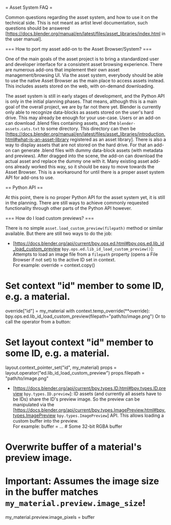 = Asset System FAQ =

Common questions regarding the asset system, and how to use it on the technical side. This is not meant as artist level documentation, such questions should be answered [https://docs.blender.org/manual/en/latest/files/asset_libraries/index.html in the user manual].

=== How to port my asset add-on to the Asset Browser/System? ===

One of the main goals of the asset project is to bring a standardized user and developer interface for a consistent asset browsing experience. There are numerous add-ons that implement their own asset management/browsing UI. Via the asset system, everybody should be able to use the native Asset Browser as the main place to access assets instead. This includes assets stored on the web, with on-demand downloading.

The asset system is still in early stages of development, and the Python API is only in the initial planning phases. That means, although this is a main goal of the overall project, we are by far not there yet. Blender is currently only able to recognize data-blocks as assets stored on the user's hard drive. This may already be enough for your use-case. Users or an add-on can download .blend files containing assets, and the `blender-assets.cats.txt` to some directory. This directory can then be [https://docs.blender.org/manual/en/latest/files/asset_libraries/introduction.html#what-is-an-asset-library registered as an asset library]. There is also a way to display assets that are not stored on the hard drive. For that an add-on can generate .blend files with dummy data-block assets (with metadata and previews). After dragged into the scene, the add-on can download the actual asset and replace the dummy one with it. Many existing asset add-ons already worked this way, so it should be easy to move towards the Asset Browser. This is a workaround for until there is a proper asset system API for add-ons to use.

== Python API ==

At this point, there is no proper Python API for the asset system yet, it is still in the planning. There are still ways to achieve commonly requested functionality through other parts of the Python API however.

=== How do I load custom previews? ===

There is no simple `asset.load_custom_preview(filepath)` method or similar available. But there are still two ways to do the job:
* [https://docs.blender.org/api/current/bpy.ops.ed.html#bpy.ops.ed.lib_id_load_custom_preview `bpy.ops.ed.lib_id_load_custom_preview()`]: Attempts to load an image file from a `filepath` property (opens a File Browser if not set) to the active ID set in context.<br/>For example:<source lang="py">
override = context.copy()
# Set context "id" member to some ID, e.g. a material.
override["id"] = my_material
with context.temp_override(**override):
   bpy.ops.ed.lib_id_load_custom_preview(filepath="path/to/image.png")
</source> Or to call the operator from a button: <source lang="py">
# Set layout context "id" member to some ID, e.g. a material.
layout.context_pointer_set("id", my_material)
props = layout.operator("ed.lib_id_load_custom_preview")
props.filepath = "path/to/image.png"
</source>
* [https://docs.blender.org/api/current/bpy.types.ID.html#bpy.types.ID.preview `bpy.types.ID.preview`]: ID assets (and currently all assets have to be IDs) share the ID's preview image. So the preview can be manipulated via the [https://docs.blender.org/api/current/bpy.types.ImagePreview.html#bpy.types.ImagePreview `bpy.types.ImagePreview`] API. This allows loading a custom buffer into the preview.<br/>For example:<source lang="py">
buffer = ... # Some 32-bit RGBA buffer
# Overwrite buffer of a material's preview image.
# Important: Assumes the image size in the buffer matches `my_material.preview.image_size`!
my_material.preview.image_pixels = buffer
</source>
